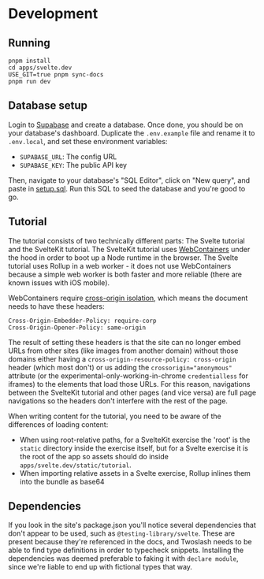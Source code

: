 # Development

## Running

```
pnpm install
cd apps/svelte.dev
USE_GIT=true pnpm sync-docs
pnpm run dev
```

## Database setup

Login to [Supabase](https://supabase.com) and create a database. Once done, you should be on your database's dashboard. Duplicate the `.env.example` file and rename it to `.env.local`, and set these environment variables:

- `SUPABASE_URL`: The config URL
- `SUPABASE_KEY`: The public API key

Then, navigate to your database's "SQL Editor", click on "New query", and paste in [setup.sql](./apps/svelte.dev/setup.sql). Run this SQL to seed the database and you're good to go.

## Tutorial

The tutorial consists of two technically different parts: The Svelte tutorial and the SvelteKit tutorial. The SvelteKit tutorial uses [WebContainers](https://webcontainers.io/) under the hood in order to boot up a Node runtime in the browser. The Svelte tutorial uses Rollup in a web worker - it does not use WebContainers because a simple web worker is both faster and more reliable (there are known issues with iOS mobile).

WebContainers require [cross-origin isolation](https://webcontainers.io/guides/quickstart#cross-origin-isolation), which means the document needs to have these headers:

```
Cross-Origin-Embedder-Policy: require-corp
Cross-Origin-Opener-Policy: same-origin
```

The result of setting these headers is that the site can no longer embed URLs from other sites (like images from another domain) without those domains either having a `cross-origin-resource-policy: cross-origin` header (which most don't) or us adding the `crossorigin="anonymous"` attribute (or the experimental-only-working-in-chrome `credentialless` for iframes) to the elements that load those URLs. For this reason, navigations between the SvelteKit tutorial and other pages (and vice versa) are full page navigations so the headers don't interfere with the rest of the page.

When writing content for the tutorial, you need to be aware of the differences of loading content:

- When using root-relative paths, for a SvelteKit exercise the 'root' is the `static` directory inside the exercise itself, but for a Svelte exercise it is the root of the app so assets should do inside `apps/svelte.dev/static/tutorial`.
- When importing relative assets in a Svelte exercise, Rollup inlines them into the bundle as base64

## Dependencies

If you look in the site's package.json you'll notice several dependencies that don't appear to be used, such as `@testing-library/svelte`. These are present because they're referenced in the docs, and Twoslash needs to be able to find type definitions in order to typecheck snippets. Installing the dependencies was deemed preferable to faking it with `declare module`, since we're liable to end up with fictional types that way.
